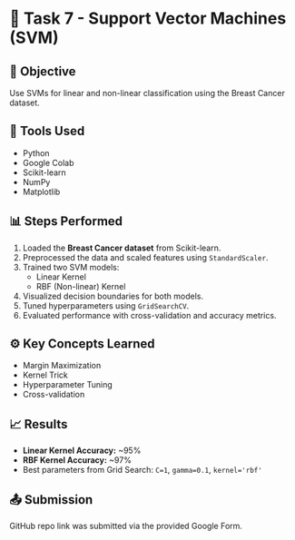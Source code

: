 # 🧠 Task 7 - Support Vector Machines (SVM)

## 🎯 Objective
Use SVMs for linear and non-linear classification using the Breast Cancer dataset.

## 🧰 Tools Used
- Python
- Google Colab
- Scikit-learn
- NumPy
- Matplotlib

## 📊 Steps Performed
1. Loaded the **Breast Cancer dataset** from Scikit-learn.
2. Preprocessed the data and scaled features using `StandardScaler`.
3. Trained two SVM models:
   - Linear Kernel
   - RBF (Non-linear) Kernel
4. Visualized decision boundaries for both models.
5. Tuned hyperparameters using `GridSearchCV`.
6. Evaluated performance with cross-validation and accuracy metrics.

## ⚙️ Key Concepts Learned
- Margin Maximization
- Kernel Trick
- Hyperparameter Tuning
- Cross-validation

## 📈 Results
- **Linear Kernel Accuracy:** ~95%
- **RBF Kernel Accuracy:** ~97%
- Best parameters from Grid Search: `C=1`, `gamma=0.1`, `kernel='rbf'`

## 📤 Submission
GitHub repo link was submitted via the provided Google Form.
